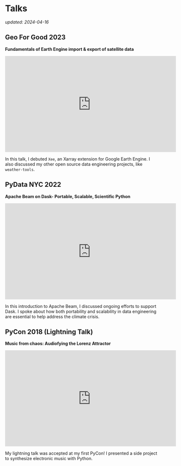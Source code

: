 # Talks

_updated: 2024-04-16_

## Geo For Good 2023

**Fundamentals of Earth Engine import & export of satellite data**

<iframe width="560" height="315" src="https://www.youtube.com/embed/6oqjtLMFYPk?si=zpHDZ8mYNugHeJVX&amp;start=3090" title="YouTube video player" frameborder="0" allow="accelerometer; autoplay; clipboard-write; encrypted-media; gyroscope; picture-in-picture; web-share" referrerpolicy="strict-origin-when-cross-origin" allowfullscreen></iframe>

In this talk, I debuted `Xee`, an Xarray extension for Google Earth Engine. I also discussed my other open source data
engineering projects, like `weather-tools`.

## PyData NYC 2022

**Apache Beam on Dask- Portable, Scalable, Scientific Python**

<iframe width="560" height="315" src="https://www.youtube.com/embed/uGEQkws1Low?si=ofvKHABqJZcWKpxN" title="YouTube video player" frameborder="0" allow="accelerometer; autoplay; clipboard-write; encrypted-media; gyroscope; picture-in-picture; web-share" referrerpolicy="strict-origin-when-cross-origin" allowfullscreen></iframe>

In this introduction to Apache Beam, I discussed ongoing efforts to support Dask. I spoke about how both portability and
scalability in data engineering are essential to help address the climate crisis.

## PyCon 2018 (Lightning Talk)

**Music from chaos: Audiofying the Lorenz Attractor**

<iframe width="560" height="315" src="https://www.youtube.com/embed/bTAFl8P2DkE?si=wh6t4gBKbjoi-k9i&amp;start=1727" title="YouTube video player" frameborder="0" allow="accelerometer; autoplay; clipboard-write; encrypted-media; gyroscope; picture-in-picture; web-share" referrerpolicy="strict-origin-when-cross-origin" allowfullscreen></iframe>

My lightning talk was accepted at my first PyCon! I presented a side project to synthesize electronic music with Python.